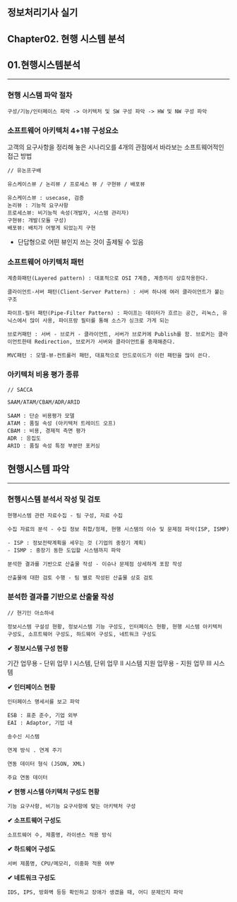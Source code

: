 ## 정보처리기사 실기

## Chapter02. 현행 시스템 분석

## 01.현행시스템분석

<hr>

### 현행 시스템 파악 절차

```
구성/기능/인터페이스 파악 -> 아키텍처 및 SW 구성 파악 -> HW 및 NW 구성 파악
```

### 소프트웨어 아키텍처 4+1뷰 구성요소

고객의 요구사항을 정리해 놓은 시나리오를 4개의 관점에서 바라보는 소프트웨어적인 접근 방법

```
// 유논프구배

유스케이스뷰 / 논리뷰 / 프로세스 뷰 / 구현뷰 / 배포뷰

유스케이스뷰 : usecase, 검증
논리뷰 : 기능적 요구사항
프로세스뷰: 비기능적 속성(개발자, 시스템 관리자)
구현뷰: 개발(모듈 구성)
배포뷰: 배치가 어떻게 되었는지 구현
```

- 단답형으로 어떤 뷰인지 쓰는 것이 출제될 수 있음

### 소프트웨어 아키텍처 패턴

```
계층화패턴(Layered pattern) : 대표적으로 OSI 7계층, 계층끼리 상호작용한다.

클라이언트-서버 패턴(Client-Server Pattern) : 서버 하나에 여러 클라이언트가 붙는 구조

파이프-필터 패턴(Pipe-Filter Pattern) : 파이프는 데이터가 흐르는 공간, 리눅스, 유닉스에서 많이 사용, 파이프랑 필터를 통해 소스가 싱크로 가게 되는

브로커패턴 : 서버 - 브로커 - 클라이언트, 서버가 브로커에 Publish를 함. 브로커는 클라이언트한테 Redirection, 브로커가 서버와 클라이언트를 중재해준다.

MVC패턴 : 모델-뷰-컨트롤러 패턴, 대표적으로 안드로이드가 이런 패턴을 많이 쓴다.
```

### 아키텍처 비용 평가 종류

```
// SACCA

SAAM/ATAM/CBAM/ADR/ARID

SAAM : 단순 비용평가 모델
ATAM : 품질 속성 (아키텍처 트레이드 오프)
CBAM : 비용, 경제적 측면 평가
ADR : 응집도
ARID : 품질 속성 특정 부분만 포커싱
```

## 현행시스템 파악

<hr>

### 현행시스템 분석서 작성 및 검토

```
현행시스템 관련 자료수집 - 팀 구성, 자료 수집

수집 자료의 분석 - 수집 정보 취합/정제, 현행 시스템의 이슈 및 문제점 파악(ISP, ISMP)

- ISP : 정보전략계획을 세우는 것 (기업의 중장기 계획)
- ISMP : 중장기 동한 도입할 시스템까지 파악

분석한 결과를 기반으로 산출물 작성 - 이슈나 문제점 상세하게 포함 작성

산출물에 대한 검토 수행 - 팀 별로 작성된 산출물 상호 검토
```

### 분석한 결과를 기반으로 산출물 작성

```
// 현기인 아소하네

정보시스템 구설성 현황, 정보시스템 기능 구성도, 인터페이스 현황, 현행 시스템 아키텍처 구성도, 소프트웨어 구성도, 하드웨어 구성도, 네트워크 구성도
```

**✔ 정보시스템 구성 현황**

기간 업무용 - 단위 업무 Ⅰ 시스템, 단위 업무 Ⅱ 시스템
지원 업무용 - 지원 업무 Ⅲ 시스템

**✔ 인터페이스 현황**

```
인터페이스 명세서를 보고 파악

ESB : 표준 준수, 기업 외부
EAI : Adaptor, 기업 내

송수신 시스템

연계 방식 . 연계 주기

연동 데이터 형식 (JSON, XML)

주요 연동 데이터
```

**✔ 현행 시스템 아키텍처 구성도 현황**

```
기능 요구사항, 비기능 요구사항에 맞는 아키텍처 구성
```

**✔ 소프트웨어 구성도**

```
소프트웨어 수, 제품명, 라이센스 적용 방식
```

**✔ 하드웨어 구성도**

```
서버 제품명, CPU/메모리, 이중화 적용 여부
```

**✔ 네트워크 구성도**

```
IDS, IPS, 방화벽 등등 확인하고 장애가 생겼을 때, 어디 문제인지 파악
```